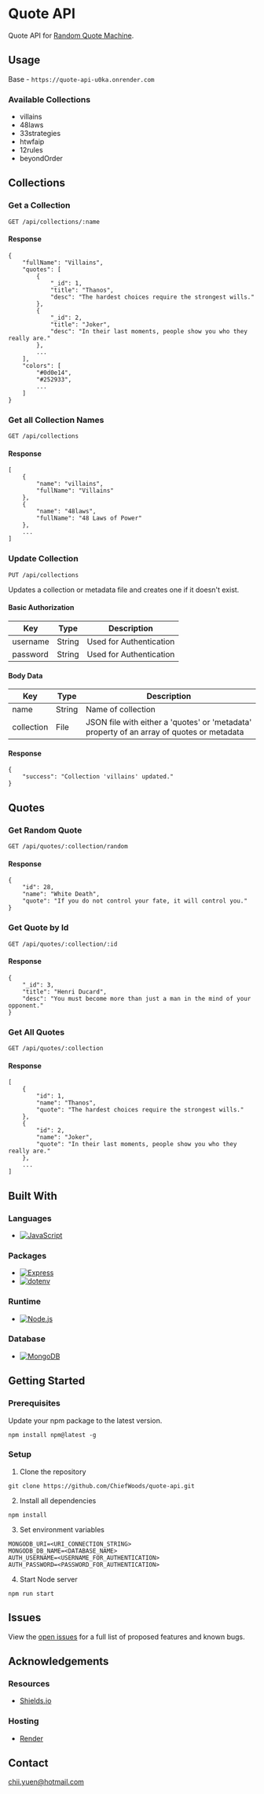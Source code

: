 # Quote API

Quote API for [Random Quote Machine](https://github.com/ChiefWoods/random-quote-machine).

## Usage

Base - `https://quote-api-u0ka.onrender.com`

### Available Collections

- villains
- 48laws
- 33strategies
- htwfaip
- 12rules
- beyondOrder

## Collections

### Get a Collection

`GET /api/collections/:name`

#### Response

```
{
    "fullName": "Villains",
    "quotes": [
        {
            "_id": 1,
            "title": "Thanos",
            "desc": "The hardest choices require the strongest wills."
        },
        {
            "_id": 2,
            "title": "Joker",
            "desc": "In their last moments, people show you who they really are."
        },
        ...
    ],
    "colors": [
        "#0d0e14",
        "#252933",
        ...
    ]
}
```

### Get all Collection Names

`GET /api/collections`

#### Response

```
[
    {
        "name": "villains",
        "fullName": "Villains"
    },
    {
        "name": "48laws",
        "fullName": "48 Laws of Power"
    },
    ...
]
```

### Update Collection

`PUT /api/collections`

Updates a collection or metadata file and creates one if it doesn't exist.

#### Basic Authorization

| Key      | Type   | Description             |
| -------- | ------ | ----------------------- |
| username | String | Used for Authentication |
| password | String | Used for Authentication |

#### Body Data

| Key        | Type   | Description                                                                               |
| ---------- | ------ | ----------------------------------------------------------------------------------------- |
| name       | String | Name of collection                                                                        |
| collection | File   | JSON file with either a 'quotes' or 'metadata' property of an array of quotes or metadata |

#### Response

```
{
    "success": "Collection 'villains' updated."
}
```

## Quotes

### Get Random Quote

`GET /api/quotes/:collection/random`

#### Response

```
{
    "id": 28,
    "name": "White Death",
    "quote": "If you do not control your fate, it will control you."
}
```

### Get Quote by Id

`GET /api/quotes/:collection/:id`

#### Response

```
{
    "_id": 3,
    "title": "Henri Ducard",
    "desc": "You must become more than just a man in the mind of your opponent."
}
```

### Get All Quotes

`GET /api/quotes/:collection`

#### Response

```
[
    {
        "id": 1,
        "name": "Thanos",
        "quote": "The hardest choices require the strongest wills."
    },
    {
        "id": 2,
        "name": "Joker",
        "quote": "In their last moments, people show you who they really are."
    },
    ...
]
```

## Built With

### Languages

- [![JavaScript](https://img.shields.io/badge/Javascript-383936?style=for-the-badge&logo=javascript)](https://js.org/index.html)

### Packages

- [![Express](https://img.shields.io/badge/Express-black?style=for-the-badge&logo=express)](https://expressjs.com/)
- [![dotenv](https://img.shields.io/badge/.Env-black?style=for-the-badge&logo=dotenv)](https://www.dotenv.org/)

### Runtime

- [![Node.js](https://img.shields.io/badge/Node.js-233056?style=for-the-badge&logo=nodedotjs)](https://nodejs.org/en)

### Database

- [![MongoDB](https://img.shields.io/badge/MongoDB-001e2b?style=for-the-badge&logo=mongodb)](https://www.mongodb.com/)

## Getting Started

### Prerequisites

Update your npm package to the latest version.

```
npm install npm@latest -g
```

### Setup

1. Clone the repository

```
git clone https://github.com/ChiefWoods/quote-api.git
```

2. Install all dependencies

```
npm install
```

3. Set environment variables

```
MONGODB_URI=<URI_CONNECTION_STRING>
MONGODB_DB_NAME=<DATABASE_NAME>
AUTH_USERNAME=<USERNAME_FOR_AUTHENTICATION>
AUTH_PASSWORD=<PASSWORD_FOR_AUTHENTICATION>
```

4. Start Node server

```
npm run start
```

## Issues

View the [open issues](https://github.com/ChiefWoods/random-quote-machine/issues) for a full list of proposed features and known bugs.

## Acknowledgements

### Resources

- [Shields.io](https://shields.io/)

### Hosting

- [Render](https://render.com/)

## Contact

[chii.yuen@hotmail.com](mailto:chii.yuen@hotmail.com)
